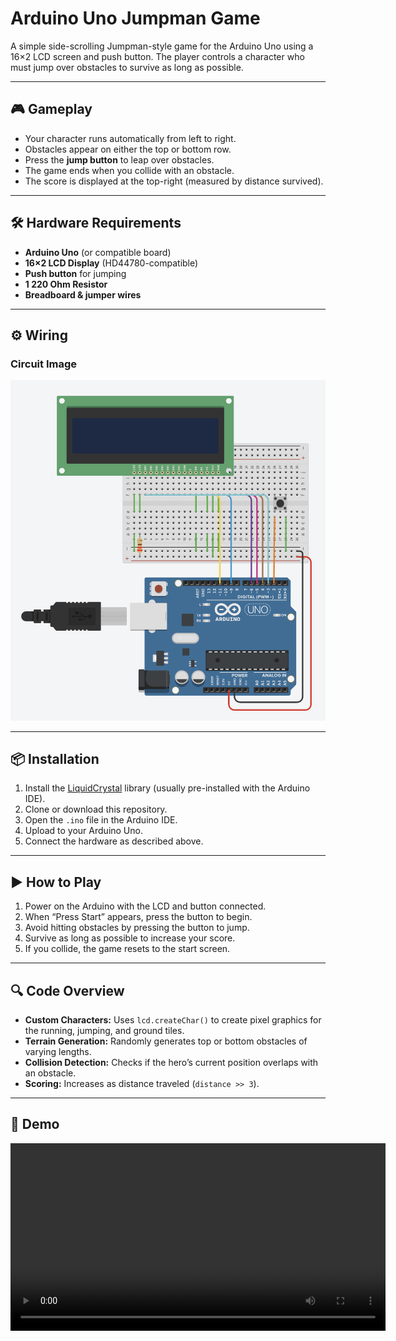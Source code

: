 # Arduino Uno Jumpman Game

A simple side-scrolling Jumpman-style game for the Arduino Uno using a 16×2 LCD screen and push button. The player controls a character who must jump over obstacles to survive as long as possible.

---

## 🎮 Gameplay

- Your character runs automatically from left to right.
- Obstacles appear on either the top or bottom row.
- Press the **jump button** to leap over obstacles.
- The game ends when you collide with an obstacle.
- The score is displayed at the top-right (measured by distance survived).

---

## 🛠 Hardware Requirements

- **Arduino Uno** (or compatible board)
- **16×2 LCD Display** (HD44780-compatible)
- **Push button** for jumping
- **1 220 Ohm Resistor**
- **Breadboard & jumper wires**

---

## ⚙ Wiring

### Circuit Image
![Circuit Image](image.png)

---
## 📦 Installation

1. Install the [LiquidCrystal](https://www.arduino.cc/en/Reference/LiquidCrystal) library (usually pre-installed with the Arduino IDE).
2. Clone or download this repository.
3. Open the `.ino` file in the Arduino IDE.
4. Upload to your Arduino Uno.
5. Connect the hardware as described above.

---

## ▶ How to Play

1. Power on the Arduino with the LCD and button connected.
2. When “Press Start” appears, press the button to begin.
3. Avoid hitting obstacles by pressing the button to jump.
4. Survive as long as possible to increase your score.
5. If you collide, the game resets to the start screen.

---

## 🔍 Code Overview

- **Custom Characters:** Uses `lcd.createChar()` to create pixel graphics for the running, jumping, and ground tiles.
- **Terrain Generation:** Randomly generates top or bottom obstacles of varying lengths.
- **Collision Detection:** Checks if the hero’s current position overlaps with an obstacle.
- **Scoring:** Increases as distance traveled (`distance >> 3`).

---

## 📸 Demo

<video src="docs/IMG_2191.mp4" controls width="600"></video>